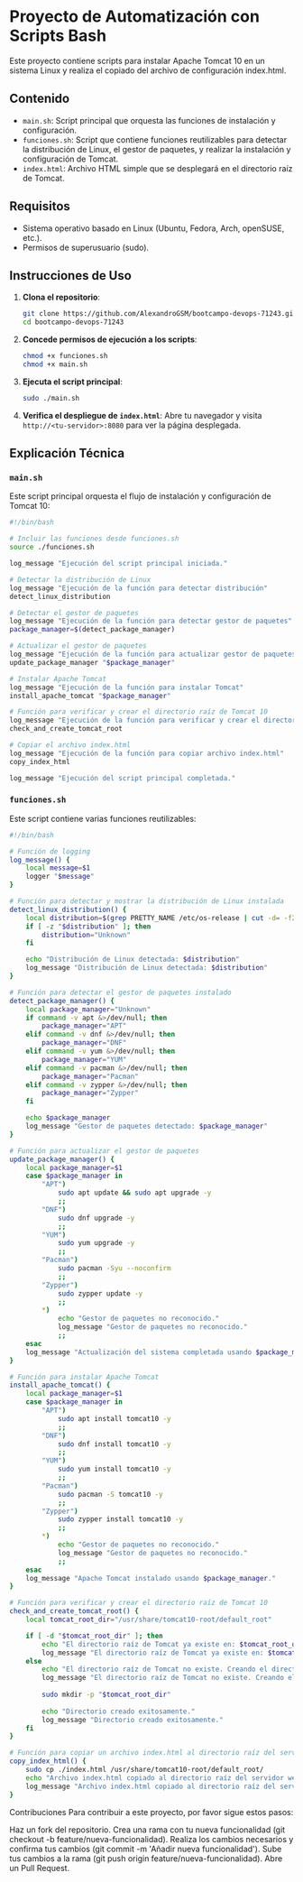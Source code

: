 # Proyecto de Automatización con Scripts Bash

Este proyecto contiene scripts para instalar Apache Tomcat 10 en un sistema Linux y realiza el copiado del archivo de configuración index.html.

## Contenido

- `main.sh`: Script principal que orquesta las funciones de instalación y configuración.
- `funciones.sh`: Script que contiene funciones reutilizables para detectar la distribución de Linux, el gestor de paquetes, y realizar la instalación y configuración de Tomcat.
- `index.html`: Archivo HTML simple que se desplegará en el directorio raíz de Tomcat.

## Requisitos

- Sistema operativo basado en Linux (Ubuntu, Fedora, Arch, openSUSE, etc.).
- Permisos de superusuario (sudo).

## Instrucciones de Uso

1. **Clona el repositorio**:

    ```bash
    git clone https://github.com/AlexandroGSM/bootcampo-devops-71243.git
    cd bootcampo-devops-71243
    ```

2. **Concede permisos de ejecución a los scripts**:

    ```bash
    chmod +x funciones.sh
    chmod +x main.sh
    ```

3. **Ejecuta el script principal**:

    ```bash
    sudo ./main.sh
    ```

4. **Verifica el despliegue de `index.html`**:
   Abre tu navegador y visita `http://<tu-servidor>:8080` para ver la página desplegada.

## Explicación Técnica

### `main.sh`

Este script principal orquesta el flujo de instalación y configuración de Tomcat 10:

```bash
#!/bin/bash

# Incluir las funciones desde funciones.sh
source ./funciones.sh

log_message "Ejecución del script principal iniciada."

# Detectar la distribución de Linux
log_message "Ejecución de la función para detectar distribución"
detect_linux_distribution

# Detectar el gestor de paquetes
log_message "Ejecución de la función para detectar gestor de paquetes"
package_manager=$(detect_package_manager)

# Actualizar el gestor de paquetes
log_message "Ejecución de la función para actualizar gestor de paquetes"
update_package_manager "$package_manager"

# Instalar Apache Tomcat
log_message "Ejecución de la función para instalar Tomcat"
install_apache_tomcat "$package_manager"

# Función para verificar y crear el directorio raíz de Tomcat 10
log_message "Ejecución de la función para verificar y crear el directorio raíz de Tomcat 10"
check_and_create_tomcat_root

# Copiar el archivo index.html
log_message "Ejecución de la función para copiar archivo index.html"
copy_index_html

log_message "Ejecución del script principal completada."

```

### `funciones.sh`
Este script contiene varias funciones reutilizables:

```bash
#!/bin/bash

# Función de logging
log_message() {
    local message=$1
    logger "$message"
}

# Función para detectar y mostrar la distribución de Linux instalada
detect_linux_distribution() {
    local distribution=$(grep PRETTY_NAME /etc/os-release | cut -d= -f2 | tr -d '"')
    if [ -z "$distribution" ]; then
        distribution="Unknown"
    fi

    echo "Distribución de Linux detectada: $distribution"
    log_message "Distribución de Linux detectada: $distribution"
}

# Función para detectar el gestor de paquetes instalado
detect_package_manager() {
    local package_manager="Unknown"
    if command -v apt &>/dev/null; then
        package_manager="APT"
    elif command -v dnf &>/dev/null; then
        package_manager="DNF"
    elif command -v yum &>/dev/null; then
        package_manager="YUM"
    elif command -v pacman &>/dev/null; then
        package_manager="Pacman"
    elif command -v zypper &>/dev/null; then
        package_manager="Zypper"
    fi

    echo $package_manager
    log_message "Gestor de paquetes detectado: $package_manager"
}

# Función para actualizar el gestor de paquetes
update_package_manager() {
    local package_manager=$1
    case $package_manager in
        "APT")
            sudo apt update && sudo apt upgrade -y
            ;;
        "DNF")
            sudo dnf upgrade -y
            ;;
        "YUM")
            sudo yum upgrade -y
            ;;
        "Pacman")
            sudo pacman -Syu --noconfirm
            ;;
        "Zypper")
            sudo zypper update -y
            ;;
        *)
            echo "Gestor de paquetes no reconocido."
            log_message "Gestor de paquetes no reconocido."
            ;;
    esac
    log_message "Actualización del sistema completada usando $package_manager."
}

# Función para instalar Apache Tomcat
install_apache_tomcat() {
    local package_manager=$1
    case $package_manager in
        "APT")
            sudo apt install tomcat10 -y
            ;;
        "DNF")
            sudo dnf install tomcat10 -y
            ;;
        "YUM")
            sudo yum install tomcat10 -y
            ;;
        "Pacman")
            sudo pacman -S tomcat10 -y
            ;;
        "Zypper")
            sudo zypper install tomcat10 -y
            ;;
        *)
            echo "Gestor de paquetes no reconocido."
            log_message "Gestor de paquetes no reconocido."
            ;;
    esac
    log_message "Apache Tomcat instalado usando $package_manager."
}

# Función para verificar y crear el directorio raíz de Tomcat 10
check_and_create_tomcat_root() {
    local tomcat_root_dir="/usr/share/tomcat10-root/default_root"

    if [ -d "$tomcat_root_dir" ]; then
        echo "El directorio raíz de Tomcat ya existe en: $tomcat_root_dir"
        log_message "El directorio raíz de Tomcat ya existe en: $tomcat_root_dir."
    else
        echo "El directorio raíz de Tomcat no existe. Creando el directorio en: $tomcat_root_dir"
        log_message "El directorio raíz de Tomcat no existe. Creando el directorio en: $tomcat_root_dir."
        
        sudo mkdir -p "$tomcat_root_dir"
        
        echo "Directorio creado exitosamente."
        log_message "Directorio creado exitosamente."
    fi
}

# Función para copiar un archivo index.html al directorio raíz del servidor web
copy_index_html() {
    sudo cp ./index.html /usr/share/tomcat10-root/default_root/
    echo "Archivo index.html copiado al directorio raíz del servidor web."
    log_message "Archivo index.html copiado al directorio raíz del servidor web."
}
```

Contribuciones
Para contribuir a este proyecto, por favor sigue estos pasos:

Haz un fork del repositorio.
Crea una rama con tu nueva funcionalidad (git checkout -b feature/nueva-funcionalidad).
Realiza los cambios necesarios y confirma tus cambios (git commit -m 'Añadir nueva funcionalidad').
Sube tus cambios a la rama (git push origin feature/nueva-funcionalidad).
Abre un Pull Request.
